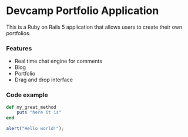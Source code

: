 # Devcamp Portfolio Application

This is a Ruby on Rails 5 application that allows users to create their own portfolios.

### Features

- Real time chat engine for comments
- Blog
- Portfolio
- Drag and drop interface

### Code example

```ruby
def my_great_method
	puts "here it is"
end
```

```javascript
alert("Hello world!");
```